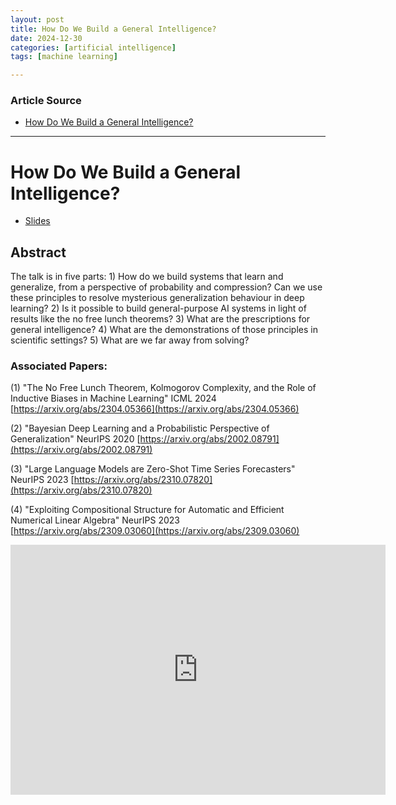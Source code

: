 ```yaml
---
layout: post
title: How Do We Build a General Intelligence?
date: 2024-12-30
categories: [artificial intelligence]
tags: [machine learning]

---
```


### Article Source


* [How Do We Build a General Intelligence?](https://www.youtube.com/watch?v=HEp4TOrkwV4)

---


# How Do We Build a General Intelligence?

* [Slides](https://cims.nyu.edu/~andrewgw/andrewiclr2024agi.pdf)

## Abstract

The talk is in five parts: 1) How do we build systems that learn and generalize, from a perspective of probability and compression? Can we use these principles to resolve mysterious generalization behaviour in deep learning? 2) Is it possible to build general-purpose AI systems in light of results like the no free lunch theorems? 3) What are the prescriptions for general intelligence? 4) What are the demonstrations of those principles in scientific settings? 5) What are we far away from solving?


### Associated Papers:

(1) "The No Free Lunch Theorem, Kolmogorov Complexity, and the Role of Inductive Biases in Machine Learning" ICML 2024 [https://arxiv.org/abs/2304.05366](https://arxiv.org/abs/2304.05366)

(2) "Bayesian Deep Learning and a Probabilistic Perspective of Generalization" NeurIPS 2020 [https://arxiv.org/abs/2002.08791](https://arxiv.org/abs/2002.08791)

(3) "Large Language Models are Zero-Shot Time Series Forecasters" NeurIPS 2023 [https://arxiv.org/abs/2310.07820](https://arxiv.org/abs/2310.07820)

(4)  "Exploiting Compositional Structure for Automatic and Efficient Numerical Linear Algebra" NeurIPS 2023 [https://arxiv.org/abs/2309.03060](https://arxiv.org/abs/2309.03060)

<iframe width="600" height="400" src="https://www.youtube.com/embed/HEp4TOrkwV4?si=XCG1xUcoQdt13xXi" title="YouTube video player" frameborder="0" allow="accelerometer; autoplay; clipboard-write; encrypted-media; gyroscope; picture-in-picture; web-share" referrerpolicy="strict-origin-when-cross-origin" allowfullscreen></iframe>
